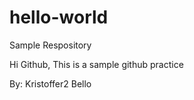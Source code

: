 # hello-world
Sample Respository

Hi Github,
This is a sample github practice

By: Kristoffer2 Bello

